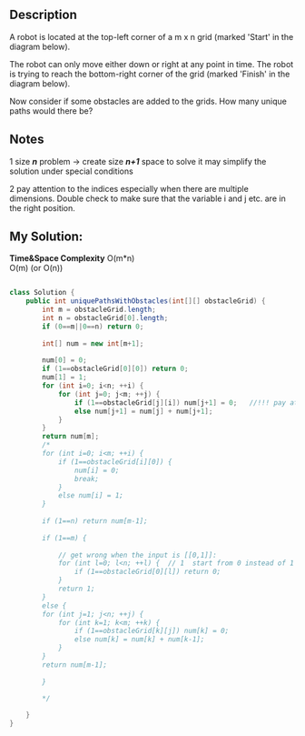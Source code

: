 Description
----
A robot is located at the top-left corner of a m x n grid (marked 'Start' in the diagram below).

The robot can only move either down or right at any point in time. The robot is trying to reach the bottom-right corner of the grid (marked 'Finish' in the diagram below).

Now consider if some obstacles are added to the grids. How many unique paths would there be?

Notes 
----
1 size ***n*** problem -> create size ***n+1*** space to solve it may simplify the solution under special conditions

2 pay attention to the indices especially when there are multiple dimensions. Double check to make sure that the variable i and j etc. are in the right position.


My Solution:
----

**Time&Space Complexity**
O(m\*n)  
O(m) (or O(n))
```java

class Solution {
    public int uniquePathsWithObstacles(int[][] obstacleGrid) {
        int m = obstacleGrid.length;
        int n = obstacleGrid[0].length;
        if (0==m||0==n) return 0;
        
        int[] num = new int[m+1];
        
        num[0] = 0;
        if (1==obstacleGrid[0][0]) return 0;
        num[1] = 1;
        for (int i=0; i<n; ++i) {
            for (int j=0; j<m; ++j) {
                if (1==obstacleGrid[j][i]) num[j+1] = 0;   //!!! pay attention to the index! especially when there are multple dimensions!
                else num[j+1] = num[j] + num[j+1];
            }    
        }
        return num[m];
        /*
        for (int i=0; i<m; ++i) {
            if (1==obstacleGrid[i][0]) {
                num[i] = 0;
                break;
            }
            else num[i] = 1;
        }
        
        if (1==n) return num[m-1];
        
        if (1==m) {
            
            // get wrong when the input is [[0,1]]:
            for (int l=0; l<n; ++l) {  // 1  start from 0 instead of 1 !!!  2  bug fixed: ++l instead of ++n !!!
                if (1==obstacleGrid[0][l]) return 0;
            }
            return 1;
        }
        else {
        for (int j=1; j<n; ++j) {
            for (int k=1; k<m; ++k) {
                if (1==obstacleGrid[k][j]) num[k] = 0;
                else num[k] = num[k] + num[k-1];
            }
        }
        return num[m-1];
        
        }
        
        */

    }
}

```

